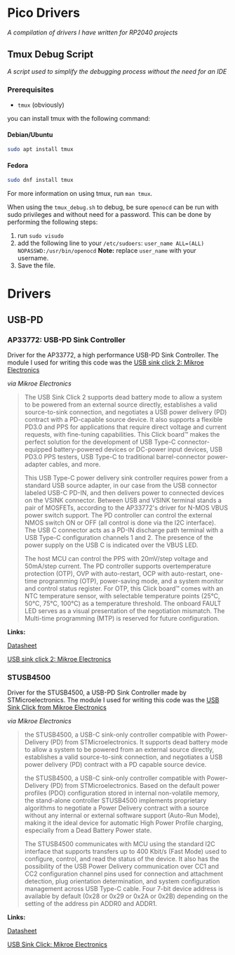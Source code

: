 # Pico Drivers
*A compilation of drivers I have written for RP2040 projects*


## Tmux Debug Script
*A script used to simplify the debugging process without the need for an IDE*

### Prerequisites

- `tmux` (obviously)

you can install tmux with the following command:

#### Debian/Ubuntu

```sh
sudo apt install tmux
```

#### Fedora

```sh
sudo dnf install tmux
```

For more information on using tmux, run `man tmux`.

When using the `tmux_debug.sh` to debug, be sure `openocd` can be run with sudo privileges and without need for a password. This can be done by performing the following steps:

1. run `sudo visudo`
2. add the following line to your `/etc/sudoers`:
    `user_name ALL=(ALL) NOPASSWD:/usr/bin/openocd`
    **Note:** replace `user_name` with your username.
3. Save the file.



# Drivers

## USB-PD

### AP33772: USB-PD Sink Controller

Driver for the AP33772, a high performance USB-PD Sink Controller. The module I used for writing this code was the [USB sink click 2: Mikroe Electronics](https://www.mikroe.com/usb-c-sink-2-click) 

*via Mikroe Electronics*

>The USB Sink Click 2 supports dead battery mode to allow a system to be powered from an external source directly, establishes a valid source-to-sink connection, and negotiates a USB power delivery (PD) contract with a PD-capable source device. It also supports a flexible PD3.0 and PPS for applications that require direct voltage and current requests, with fine-tuning capabilities. This Click board™ makes the perfect solution for the development of USB Type-C connector-equipped battery-powered devices or DC-power input devices, USB PD3.0 PPS testers, USB Type-C to traditional barrel-connector power-adapter cables, and more.
>
>
>This USB Type-C power delivery sink controller requires power from a standard USB source adapter, in our case from the USB connector labeled USB-C PD-IN, and then delivers power to connected devices on the VSINK connector. Between USB and VSINK terminal stands a pair of MOSFETs, according to the AP33772's driver for N-MOS VBUS power switch support. The PD controller can control the external NMOS switch ON or OFF (all control is done via the I2C interface). The USB C connector acts as a PD-IN discharge path terminal with a USB Type-C configuration channels 1 and 2. The presence of the power supply on the USB C is indicated over the VBUS LED.
>
>
>The host MCU can control the PPS with 20mV/step voltage and 50mA/step current. The PD controller supports overtemperature protection (OTP), OVP with auto-restart, OCP with auto-restart, one-time programming (OTP), power-saving mode, and a system monitor and control status register. For OTP, this Click board™ comes with an NTC temperature sensor, with selectable temperature points (25°C, 50°C, 75°C, 100°C) as a temperature threshold. The onboard FAULT LED serves as a visual presentation of the negotiation mismatch. The Multi-time programming (MTP) is reserved for future configuration.

**Links:**

[Datasheet](https://www.diodes.com/part/view/AP33772/)

[USB sink click 2: Mikroe Electronics](https://www.mikroe.com/usb-c-sink-2-click)


### STUSB4500

Driver for the STUSB4500, a USB-PD Sink Controller made by STMicroelectronics. The module I used for writing this code was the [USB Sink Click from Mikroe Electronics](https://www.mikroe.com/usb-c-sink-click)


*via Mikroe Electronics*
>the STUSB4500, a USB-C sink-only controller compatible with Power-Delivery (PD) from STMicroelectronics. It supports dead battery mode to allow a system to be powered from an external source directly, establishes a valid source-to-sink connection, and negotiates a USB power delivery (PD) contract with a PD capable source device.
>
> the STUSB4500, a USB-C sink-only controller compatible with Power-Delivery (PD) from STMicroelectronics. Based on the default power profiles (PDO) configuration stored in internal non-volatile memory, the stand-alone controller STUSB4500 implements proprietary algorithms to negotiate a Power Delivery contract with a source without any internal or external software support (Auto-Run Mode), making it the ideal device for automatic High Power Profile charging, especially from a Dead Battery Power state.
>
>The STUSB4500 communicates with MCU using the standard I2C interface that supports transfers up to 400 Kbit/s (Fast Mode) used to configure, control, and read the status of the device. It also has the possibility of the USB Power Delivery communication over CC1 and CC2 configuration channel pins used for connection and attachment detection, plug orientation determination, and system configuration management across USB Type-C cable. Four 7-bit device address is available by default (0x28 or 0x29 or 0x2A or 0x2B) depending on the setting of the address pin ADDR0 and ADDR1. 

**Links:**

[Datasheet](https://www.st.com/en/interfaces-and-transceivers/stusb4500.html)

[USB Sink Click: Mikroe Electronics](https://www.mikroe.com/usb-c-sink-2-click)


